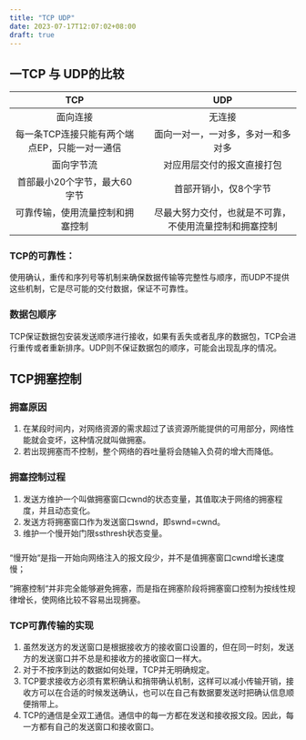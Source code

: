 ```yaml
---
title: "TCP UDP"
date: 2023-07-17T12:07:02+08:00
draft: true
---
```

## 一TCP 与 UDP的比较
| TCP  |     |UDP       |
|:---------:|-----|:---------:|
|面向连接|     | 无连接|
|每一条TCP连接只能有两个端点EP，只能一对一通信|     |面向一对一，一对多，多对一和多对多|
|面向字节流|     |对应用层交付的报文直接打包|
|首部最小20个字节，最大60字节|     |首部开销小，仅8个字节|
|可靠传输，使用流量控制和拥塞控制|     |尽最大努力交付，也就是不可靠，不使用流量控制和拥塞控制|

### TCP的可靠性：	
使用确认，重传和序列号等机制来确保数据传输等完整性与顺序，而UDP不提供这些机制，它是尽可能的交付数据，保证不可靠性。

### 数据包顺序	
TCP保证数据包安装发送顺序进行接收，如果有丢失或者乱序的数据包，TCP会进行重传或者重新排序。UDP则不保证数据包的顺序，可能会出现乱序的情况。

## TCP拥塞控制

### 拥塞原因	
1. 在某段时间内，对网络资源的需求超过了该资源所能提供的可用部分，网络性能就会变坏，这种情况就叫做拥塞。	
2. 若出现拥塞而不控制，整个网络的吞吐量将会随输入负荷的增大而降低。

### 拥塞控制过程	
1. 发送方维护一个叫做拥塞窗口cwnd的状态变量，其值取决于网络的拥塞程度，并且动态变化。
2. 发送方将拥塞窗口作为发送窗口swnd，即swnd=cwnd。
3. 维护一个慢开始门限ssthresh状态变量。

### 	
“慢开始“是指一开始向网络注入的报文段少，并不是值拥塞窗口cwnd增长速度慢；

”拥塞控制“并非完全能够避免拥塞，而是指在拥塞阶段将拥塞窗口控制为按线性规律增长，使网络比较不容易出现拥塞。

### TCP可靠传输的实现	
1. 虽然发送方的发送窗口是根据接收方的接收窗口设置的，但在同一时刻，发送方的发送窗口并不总是和接收方的接收窗口一样大。
2. 对于不按序到达的数据如何处理，TCP并无明确规定。
3. TCP要求接收方必须有累积确认和捎带确认机制，这样可以减小传输开销，接收方可以在合适的时候发送确认，也可以在自己有数据要发送时把确认信息顺便捎带上。
4. TCP的通信是全双工通信。通信中的每一方都在发送和接收报文段。因此，每一方都有自己的发送窗口和接收窗口。

